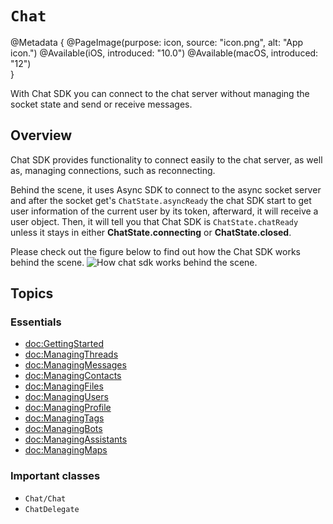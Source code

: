 # ``Chat``

@Metadata {
   @PageImage(purpose: icon, source: "icon.png", alt: "App icon.")
   @Available(iOS, introduced: "10.0")
   @Available(macOS, introduced: "12")    
}

With Chat SDK you can connect to the chat server without managing the socket state and send or receive messages.

## Overview
Chat SDK provides functionality to connect easily to the chat server, as well as, managing connections, such as reconnecting.

Behind the scene, it uses Async SDK to connect to the async socket server and after the socket get's `ChatState.asyncReady` the chat SDK start to get user information of the current user by its token, afterward, it will receive a user object. Then, it will tell you that Chat SDK is `ChatState.chatReady` unless it stays in either **ChatState.connecting** or **ChatState.closed**.  

Please check out the figure below to find out how the Chat SDK works behind the scene.
![How chat sdk works behind the scene.](chat-flow.png)

## Topics

### Essentials

- <doc:GettingStarted>
- <doc:ManagingThreads>
- <doc:ManagingMessages>
- <doc:ManagingContacts>
- <doc:ManagingFiles>
- <doc:ManagingUsers>
- <doc:ManagingProfile>
- <doc:ManagingTags>
- <doc:ManagingBots>
- <doc:ManagingAssistants>
- <doc:ManagingMaps>

### Important classes
- ``Chat/Chat``
- ``ChatDelegate``
